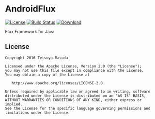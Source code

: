 AndroidFlux
===

[![License](https://img.shields.io/hexpm/l/plug.svg)](https://github.com/ttymsd/AndroidFlux/blob/master/LICENSE.txt)
[![Build Status](https://travis-ci.org/ttymsd/AndroidFlux.svg?branch=master)](https://travis-ci.org/ttymsd/AndroidFlux)
[![Download](https://api.bintray.com/packages/ttymsd/maven/AndroidFlux/images/download.svg) ](https://bintray.com/ttymsd/maven/AndroidFlux/_latestVersion)


Flux Framework for Java

License
---

```text
Copyright 2016 Tetsuya Masuda

Licensed under the Apache License, Version 2.0 (the "License");
you may not use this file except in compliance with the License.
You may obtain a copy of the License at

   http://www.apache.org/licenses/LICENSE-2.0

Unless required by applicable law or agreed to in writing, software
distributed under the License is distributed on an "AS IS" BASIS,
WITHOUT WARRANTIES OR CONDITIONS OF ANY KIND, either express or implied.
See the License for the specific language governing permissions and
limitations under the License.
```


